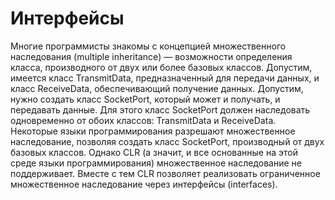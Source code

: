 # Интерфейсы

Многие программисты знакомы с концепцией множественного наследования \(multiple inheritance\) — возможности определения класса, производного от двух или более базовых классов. Допустим, имеется класс TransmitData, предназначенный для передачи данных, и класс ReceiveData, обеспечивающий получение данных. Допустим, нужно создать класс SocketPort, который может и получать, и передавать данные. Для этого класс SocketPort должен наследовать одновременно от обоих классов: TransmitData и ReceiveData. Некоторые языки программирования разрешают множественное наследование, позволяя создать класс SocketPort, производный от двух базовых классов. Однако CLR \(а значит, и все основанные на этой среде языки программирования\) множественное наследование не поддерживает. Вместе с тем CLR позволяет реализовать ограниченное множественное наследование через интерфейсы \(interfaces\). 







